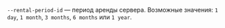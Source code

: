 `--rental-period-id` — период аренды сервера. Возможные значения: `1 day`, `1 month`, `3 months`, `6 months` или `1 year`.